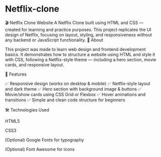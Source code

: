 # Netflix-clone
🎬 Netflix Clone Website  A Netflix Clone built using HTML and CSS — created for learning and practice purposes. This project replicates the UI design of Netflix, focusing on layout, styling, and responsiveness without any backend or JavaScript functionality.
📖 About

This project was made to learn web design and frontend development basics.
It demonstrates how to structure a website using HTML and style it with CSS, following a Netflix-style theme — including a hero section, movie cards, and responsive layout.

🧩 Features

✅ Responsive design (works on desktop & mobile)
✅ Netflix-style layout and dark theme
✅ Hero section with background image & buttons
✅ Movie/show cards using CSS Grid or Flexbox
✅ Hover animations and transitions
✅ Simple and clean code structure for beginners

🛠️ Technologies Used

HTML5

CSS3

(Optional) Google Fonts for typography

(Optional) Font Awesome for icons
